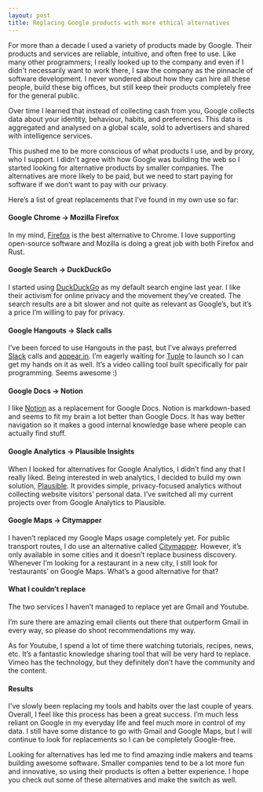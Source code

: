 ```yaml
---
layout: post
title: Replacing Google products with more ethical alternatives
---
```


For more than a decade I used a variety of products made by Google. Their products and services are reliable, intuitive, and often free to use.
Like many other programmers, I really looked up to the company and even if I didn't necessarily want to work there, I saw
the company as the pinnacle of software development. I never wondered about how they can hire all these people, build these big offices,
but still keep their products completely free for the general public.

Over time I learned that instead of collecting cash from you, Google collects data about your identity, behaviour, habits, and preferences. This data is aggregated and analysed on a global scale, sold to advertisers and shared with intelligence services.

This pushed me to be more conscious of what products I use, and by proxy, who I support. I didn't agree with how Google was building
the web so I started looking for alternative products by smaller companies. The alternatives are more likely to be paid, but we need to start paying for software if we don’t want to pay with our privacy.

Here’s a list of great replacements that I’ve found in my own use so far:

#### Google Chrome -> Mozilla Firefox
In my mind, [Firefox](https://www.mozilla.org/en-US/firefox/new/) is the best alternative to Chrome. I love supporting open-source software and Mozilla is doing a great job with both Firefox and Rust.

#### Google Search -> DuckDuckGo
I started using [DuckDuckGo](https://duckduckgo.com/) as my default search engine last year. I like their activism for online privacy and the movement they’ve created. The search results are a bit slower and not quite as relevant as Google’s, but it’s a price I’m willing to pay for privacy.

#### Google Hangouts -> Slack calls
I’ve been forced to use Hangouts in the past, but I've always preferred [Slack](https://slack.com/intl/en-gb/) calls and [appear.in](https://appear.in). I’m eagerly waiting for [Tuple](tuple.app) to launch so I can get my hands on it as well. It’s a video calling tool built specifically for pair programming. Seems awesome :)

#### Google Docs -> Notion
I like [Notion](https://notion.so) as a replacement for Google Docs. Notion is markdown-based and seems to fit my brain a lot better than Google Docs. It has way better navigation so it makes a good internal knowledge base where people can actually find stuff.

#### Google Analytics -> Plausible Insights
When I looked for alternatives for Google Analytics, I didn’t find any that I really liked. Being interested in web analytics, I decided to build my own solution, [Plausible](https://plausible.io). It provides simple, privacy-focused analytics without collecting website visitors’ personal data. I've switched all my current projects over from Google Analytics to Plausible.

#### Google Maps -> Citymapper
I haven’t replaced my Google Maps usage completely yet. For public transport routes, I do use an alternative called [Citymapper](https://citymapper.com/). However, it’s only available in some cities and it doesn’t replace business discovery.  Whenever I’m looking for a restaurant in a new city, I still look for ‘restaurants’ on Google Maps. What’s a good alternative for that?

#### What I couldn’t replace
The two services I haven’t managed to replace yet are Gmail and Youtube.

I’m sure there are amazing email clients out there that outperform Gmail in every way, so please do shoot recommendations my way.

As for Youtube, I spend a lot of time there watching tutorials, recipes, news, etc. It’s a fantastic knowledge sharing tool that will be very hard to replace. Vimeo has the technology, but they definitely don’t have the community and the content.

#### Results

I've slowly been replacing my tools and habits over the last couple of years. Overall, I feel like this process has been a great success. I’m much less reliant on Google in my everyday life and feel much more in control of my data. I still have some distance to go with Gmail and Google Maps, but I will continue to look for replacements so I can be completely Google-free.

Looking for alternatives has led me to find amazing indie makers and teams building awesome software. Smaller companies tend to be a lot more fun and innovative, so using their products is often a better experience. I hope you check out some of these alternatives and make the switch as well.
